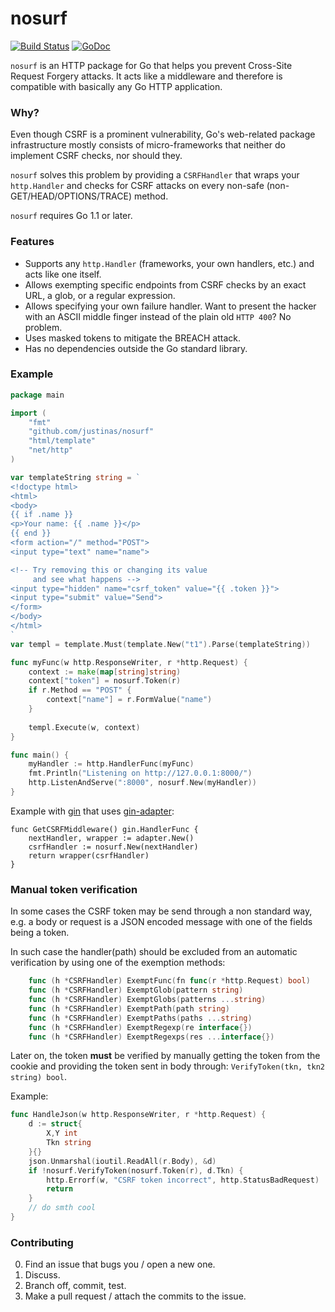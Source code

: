 # nosurf

[![Build Status](https://travis-ci.org/justinas/nosurf.svg?branch=master)](https://travis-ci.org/justinas/nosurf)
[![GoDoc](http://godoc.org/github.com/justinas/nosurf?status.png)](http://godoc.org/github.com/justinas/nosurf)

`nosurf` is an HTTP package for Go
that helps you prevent Cross-Site Request Forgery attacks.
It acts like a middleware and therefore 
is compatible with basically any Go HTTP application.

### Why?
Even though CSRF is a prominent vulnerability,
Go's web-related package infrastructure mostly consists of
micro-frameworks that neither do implement CSRF checks,
nor should they.

`nosurf` solves this problem by providing a `CSRFHandler`
that wraps your `http.Handler` and checks for CSRF attacks
on every non-safe (non-GET/HEAD/OPTIONS/TRACE) method.

`nosurf` requires Go 1.1 or later.

### Features

* Supports any `http.Handler` (frameworks, your own handlers, etc.)
and acts like one itself.
* Allows exempting specific endpoints from CSRF checks by
an exact URL, a glob, or a regular expression.
* Allows specifying your own failure handler. 
Want to present the hacker with an ASCII middle finger
instead of the plain old `HTTP 400`? No problem.
* Uses masked tokens to mitigate the BREACH attack.
* Has no dependencies outside the Go standard library.

### Example
```go
package main

import (
	"fmt"
	"github.com/justinas/nosurf"
	"html/template"
	"net/http"
)

var templateString string = `
<!doctype html>
<html>
<body>
{{ if .name }}
<p>Your name: {{ .name }}</p>
{{ end }}
<form action="/" method="POST">
<input type="text" name="name">

<!-- Try removing this or changing its value
     and see what happens -->
<input type="hidden" name="csrf_token" value="{{ .token }}">
<input type="submit" value="Send">
</form>
</body>
</html>
`
var templ = template.Must(template.New("t1").Parse(templateString))

func myFunc(w http.ResponseWriter, r *http.Request) {
	context := make(map[string]string)
	context["token"] = nosurf.Token(r)
	if r.Method == "POST" {
		context["name"] = r.FormValue("name")
	}
	
	templ.Execute(w, context)
}

func main() {
	myHandler := http.HandlerFunc(myFunc)
	fmt.Println("Listening on http://127.0.0.1:8000/")
	http.ListenAndServe(":8000", nosurf.New(myHandler))
}
```

Example with [gin](https://github.com/gin-gonic/gin) that uses [gin-adapter](https://github.com/gwatts/gin-adapter):
```
func GetCSRFMiddleware() gin.HandlerFunc {
	nextHandler, wrapper := adapter.New()
	csrfHandler := nosurf.New(nextHandler)
	return wrapper(csrfHandler)
}
```

### Manual token verification
In some cases the CSRF token may be send through a non standard way,
e.g. a body or request is a JSON encoded message with one of the fields
being a token.

In such case the handler(path) should be excluded from an automatic
verification by using one of the exemption methods:

```go
	func (h *CSRFHandler) ExemptFunc(fn func(r *http.Request) bool)
	func (h *CSRFHandler) ExemptGlob(pattern string)
	func (h *CSRFHandler) ExemptGlobs(patterns ...string)
	func (h *CSRFHandler) ExemptPath(path string)
	func (h *CSRFHandler) ExemptPaths(paths ...string)
	func (h *CSRFHandler) ExemptRegexp(re interface{})
	func (h *CSRFHandler) ExemptRegexps(res ...interface{})
```

Later on, the token **must** be verified by manually getting the token from the cookie
and providing the token sent in body through: `VerifyToken(tkn, tkn2 string) bool`.

Example:
```go
func HandleJson(w http.ResponseWriter, r *http.Request) {
	d := struct{
		X,Y int
		Tkn string
	}{}
	json.Unmarshal(ioutil.ReadAll(r.Body), &d)
	if !nosurf.VerifyToken(nosurf.Token(r), d.Tkn) {
		http.Errorf(w, "CSRF token incorrect", http.StatusBadRequest)
		return
	}
	// do smth cool
}
```

### Contributing

0. Find an issue that bugs you / open a new one.
1. Discuss.
2. Branch off, commit, test.
3. Make a pull request / attach the commits to the issue.
